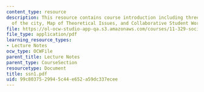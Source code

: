 ```yaml
---
content_type: resource
description: This resource contains course introduction including three parts Theory
  of the city, Map of Theoretical Issues, and Collaborative Student Work.
file: https://ol-ocw-studio-app-qa.s3.amazonaws.com/courses/11-329-social-theory-and-the-city-fall-2005/99c8037529945c44e652a59dc337ecee_ssn1.pdf
file_type: application/pdf
learning_resource_types:
- Lecture Notes
ocw_type: OCWFile
parent_title: Lecture Notes
parent_type: CourseSection
resourcetype: Document
title: ssn1.pdf
uid: 99c80375-2994-5c44-e652-a59dc337ecee
---
```

